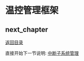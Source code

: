 # 温控管理框架

## next_chapter

[返回目录](./SUMMARY.md)

直接开始下一节说明: [中断子系统管理](./ch03-15.interrput_interaction.md)
